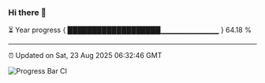 ### Hi there 👋

⏳ Year progress { ███████████████████▁▁▁▁▁▁▁▁▁▁▁ } 64.18 %

---

⏰ Updated on Sat, 23 Aug 2025 06:32:46 GMT

![Progress Bar CI](https://github.com/ZhaoGui/ZhaoGui/workflows/Progress%20Bar%20CI/badge.svg)
